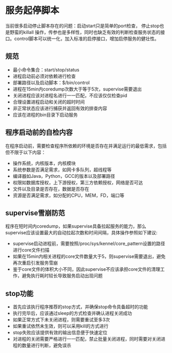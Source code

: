 # 服务起停脚本
当前很多启动停止脚本存在的问题：启动start只是简单的port检查， 停止stop也是野蛮的killall 操作，传参也是多样性，同时也缺乏有效的判断检查服务状态的接口。control脚本可以统一化，加入标准的启停接口，增加启停服务的健壮性。

## 规范
- 最小命令集合：start/stop/status
- 进程启动前必须对依赖进行检查
- 部署路径以及启动脚本：$/bin/control
- 进程在15min内coredump次数大于等于5次，supervise需要退出
- 关闭进程应该对进程名进行一一匹配，不应该仅仅检查pid
- 合理设置进程启动和关闭的超时时间
- 非正常状态应该进行捕获并返回有效的排查内容
- 应该在进程的bin目录下启动服务

## 程序启动前的自检内容
在程序启动前，需要检查程序所依赖的环境是否存在并满足运行的最低需求，包括但不限于以下内容：
- 操作系统，内核版本，内核模块
- 系统参数是否满足需求，如网卡多队列，超线程等
- 编译器如Java，Python，GCC的版本以及部署路径
- 权限如数据库授权，上下游授权，第三方依赖授权，网络是否可达
- 文件以及目录是否存在，数据是否存在
- 资源是否满足需求，如分配的CPU，MEM，FD，端口等


## supervise雪崩防范
程序在短时间内coredump，如果supervise具备拉起服务的能力，那么supervise应该设置最大的自动拉起次数和时间间隔，具体操作参照如下建议:
- supervise启动进程前，需要按照/proc/sys/kennel/core_pattern设置的路径进行core文件扫描
- 如果在15min内相关进程的core文件数量大于5，则supervise需要退出，避免再次重启引发服务雪崩
- 鉴于core文件的体积大小不同，因此supervise不应该承担core文件的清理工作，避免执行耗时较长导致服务启动出现问题

## stop功能
- 首先应该执行程序推荐的stop方式，并确保stop命令具备超时的功能
- 执行完毕后，应该通过sleep的方式检查并确认进程关闭成功
- 如果正常方式下未关闭进程，则需要重试至多3次
- 如果重试依然未生效，则可以采用kill的方式进行
- stop失败应该提供有效的输出信息便于快速定位
- 对进程的关闭需要严格进行一一匹配，禁止批量关闭进程，同时需要对关闭进程的数量进行判断，避免误杀
